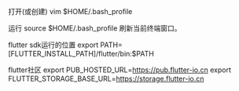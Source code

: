 打开(或创建) vim $HOME/.bash_profile

运行 source $HOME/.bash_profile 刷新当前终端窗口。

flutter sdk运行的位置
export PATH=[FLUTTER_INSTALL_PATH]/flutter/bin:$PATH



flutter社区
export PUB_HOSTED_URL=https://pub.flutter-io.cn
export FLUTTER_STORAGE_BASE_URL=https://storage.flutter-io.cn